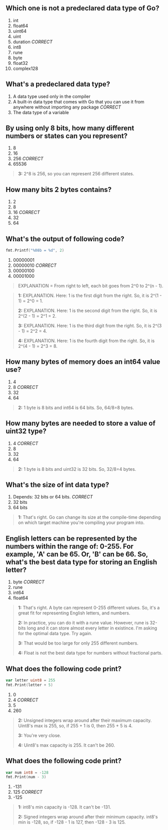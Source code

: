 ## Which one is **not** a predeclared data type of Go?
1. int
2. float64
3. uint64
4. uint
5. duration *CORRECT*
6. int8
7. rune
8. byte
9. float32
10. complex128


## What's a predeclared data type?
1. A data type used only in the compiler
2. A built-in data type that comes with Go that you can use it from anywhere without importing any package *CORRECT*
3. The data type of a variable


## By using only 8 bits, how many different numbers or states can you represent?
1. 8
2. 16
3. 256 *CORRECT*
4. 65536

> **3:** 2^8 is 256, so you can represent 256 different states.
>


## How many bits 2 bytes contains?
1. 2
2. 8
3. 16 *CORRECT*
4. 32
5. 64


## What's the output of following code?
```go
fmt.Printf("%08b = %d", 2)
```
1. 00000001
2. 00000010 *CORRECT*
3. 00000100
4. 00001000

> EXPLANATION = From right to left, each bit goes from 2^0 to 2^(n - 1).

> **1:** EXPLANATION. Here: 1 is the first digit from the right. So, it is 2^(1 - 1) = 2^0 = 1.
>
> **2:** EXPLANATION. Here: 1 is the second digit from the right. So, it is 2^(2 - 1) = 2^1 = 2.
>
> **3:** EXPLANATION. Here: 1 is the third digit from the right. So, it is 2^(3 - 1) = 2^2 = 4.
>
> **4:** EXPLANATION. Here: 1 is the fourth digit from the right. So, it is 2^(4 - 1) = 2^3 = 8.
>


## How many bytes of memory does an int64 value use?
1. 4
2. 8 *CORRECT*
3. 32
4. 64

> **2:** 1 byte is 8 bits and int64 is 64 bits. So, 64/8=8 bytes.
>


## How many bytes are needed to store a value of uint32 type?
1. 4 *CORRECT*
2. 8
3. 32
4. 64

> **2:** 1 byte is 8 bits and uint32 is 32 bits. So, 32/8=4 bytes.
>


## What's the size of int data type?
1. Depends: 32 bits or 64 bits. *CORRECT*
2. 32 bits
3. 64 bits

> **1:** That's right. Go can change its size at the compile-time depending on which target machine you're compiling your program into.
>


## English letters can be represented by the numbers within the range of: 0-255. For example, 'A' can be 65. Or, 'B' can be 66. So, what's the best data type for storing an English letter?

1. byte *CORRECT*
2. rune
3. int64
4. float64

> **1:** That's right. A byte can represent 0-255 different values. So, it's a great fit for representing English letters, and numbers.
>
> **2:** In practice, you can do it with a rune value. However, rune is 32-bits long and it can store almost every letter in existince. I'm asking for the optimal data type. Try again.
>
> **3:** That would be too large for only 255 different numbers.
>
> **4:** Float is not the best data type for numbers without fractional parts.
>



## What does the following code print?
```go
var letter uint8 = 255
fmt.Print(letter + 5)
```
1. 0
2. 4 *CORRECT*
3. 5
4. 260

> **2:** Unsigned integers wrap around after their maximum capacity. Uint8's max is 255, so, if 255 + 1 is 0, then 255 + 5 is 4.
>
> **3:** You're very close.
>
> **4:** Uint8's max capacity is 255. It can't be 260.
>


## What does the following code print?
```go
var num int8 = -128
fmt.Print(num - 3)
```
1. -131
2. 125 *CORRECT*
3. -125

> **1:** int8's min capacity is -128. It can't be -131.
>
> **2:** Signed integers wrap around after their minimum capacity. int8's min is -128, so, if -128 - 1 is 127, then -128 - 3 is 125.
>